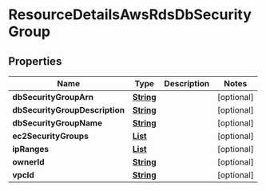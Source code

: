 

# ResourceDetailsAwsRdsDbSecurityGroup


## Properties

| Name | Type | Description | Notes |
|------------ | ------------- | ------------- | -------------|
|**dbSecurityGroupArn** | [**String**](String.md) |  |  [optional] |
|**dbSecurityGroupDescription** | [**String**](String.md) |  |  [optional] |
|**dbSecurityGroupName** | [**String**](String.md) |  |  [optional] |
|**ec2SecurityGroups** | [**List**](List.md) |  |  [optional] |
|**ipRanges** | [**List**](List.md) |  |  [optional] |
|**ownerId** | [**String**](String.md) |  |  [optional] |
|**vpcId** | [**String**](String.md) |  |  [optional] |



